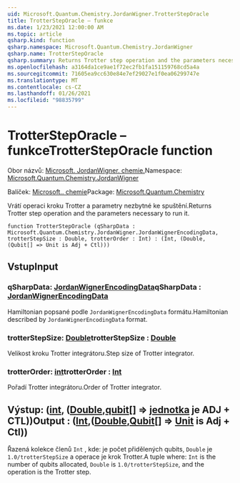 ```yaml
---
uid: Microsoft.Quantum.Chemistry.JordanWigner.TrotterStepOracle
title: TrotterStepOracle – funkce
ms.date: 1/23/2021 12:00:00 AM
ms.topic: article
qsharp.kind: function
qsharp.namespace: Microsoft.Quantum.Chemistry.JordanWigner
qsharp.name: TrotterStepOracle
qsharp.summary: Returns Trotter step operation and the parameters necessary to run it.
ms.openlocfilehash: a3164da1ce9ae1f72ec2fb1fa151159768cd5a4a
ms.sourcegitcommit: 71605ea9cc630e84e7ef29027e1f0ea06299747e
ms.translationtype: MT
ms.contentlocale: cs-CZ
ms.lasthandoff: 01/26/2021
ms.locfileid: "98835799"
---
```

# <a name="trottersteporacle-function"></a><span data-ttu-id="85680-102">TrotterStepOracle – funkce</span><span class="sxs-lookup"><span data-stu-id="85680-102">TrotterStepOracle function</span></span>

<span data-ttu-id="85680-103">Obor názvů: [Microsoft. JordanWigner. chemie.](xref:Microsoft.Quantum.Chemistry.JordanWigner)</span><span class="sxs-lookup"><span data-stu-id="85680-103">Namespace: [Microsoft.Quantum.Chemistry.JordanWigner](xref:Microsoft.Quantum.Chemistry.JordanWigner)</span></span>

<span data-ttu-id="85680-104">Balíček: [Microsoft.. chemie](https://nuget.org/packages/Microsoft.Quantum.Chemistry)</span><span class="sxs-lookup"><span data-stu-id="85680-104">Package: [Microsoft.Quantum.Chemistry](https://nuget.org/packages/Microsoft.Quantum.Chemistry)</span></span>


<span data-ttu-id="85680-105">Vrátí operaci kroku Trotter a parametry nezbytné ke spuštění.</span><span class="sxs-lookup"><span data-stu-id="85680-105">Returns Trotter step operation and the parameters necessary to run it.</span></span>

```qsharp
function TrotterStepOracle (qSharpData : Microsoft.Quantum.Chemistry.JordanWigner.JordanWignerEncodingData, trotterStepSize : Double, trotterOrder : Int) : (Int, (Double, (Qubit[] => Unit is Adj + Ctl)))
```


## <a name="input"></a><span data-ttu-id="85680-106">Vstup</span><span class="sxs-lookup"><span data-stu-id="85680-106">Input</span></span>

### <a name="qsharpdata--jordanwignerencodingdata"></a><span data-ttu-id="85680-107">qSharpData: [JordanWignerEncodingData](xref:Microsoft.Quantum.Chemistry.JordanWigner.JordanWignerEncodingData)</span><span class="sxs-lookup"><span data-stu-id="85680-107">qSharpData : [JordanWignerEncodingData](xref:Microsoft.Quantum.Chemistry.JordanWigner.JordanWignerEncodingData)</span></span>

<span data-ttu-id="85680-108">Hamiltonian popsané podle `JordanWignerEncodingData` formátu.</span><span class="sxs-lookup"><span data-stu-id="85680-108">Hamiltonian described by `JordanWignerEncodingData` format.</span></span>


### <a name="trotterstepsize--double"></a><span data-ttu-id="85680-109">trotterStepSize: [Double](xref:microsoft.quantum.lang-ref.double)</span><span class="sxs-lookup"><span data-stu-id="85680-109">trotterStepSize : [Double](xref:microsoft.quantum.lang-ref.double)</span></span>

<span data-ttu-id="85680-110">Velikost kroku Trotter integrátoru.</span><span class="sxs-lookup"><span data-stu-id="85680-110">Step size of Trotter integrator.</span></span>


### <a name="trotterorder--int"></a><span data-ttu-id="85680-111">trotterOrder: [int](xref:microsoft.quantum.lang-ref.int)</span><span class="sxs-lookup"><span data-stu-id="85680-111">trotterOrder : [Int](xref:microsoft.quantum.lang-ref.int)</span></span>

<span data-ttu-id="85680-112">Pořadí Trotter integrátoru.</span><span class="sxs-lookup"><span data-stu-id="85680-112">Order of Trotter integrator.</span></span>



## <a name="output--intdoublequbit--unit--is-adj--ctl"></a><span data-ttu-id="85680-113">Výstup: ([int](xref:microsoft.quantum.lang-ref.int), ([Double](xref:microsoft.quantum.lang-ref.double),[qubit](xref:microsoft.quantum.lang-ref.qubit)[] => [jednotka](xref:microsoft.quantum.lang-ref.unit)  je ADJ + CTL))</span><span class="sxs-lookup"><span data-stu-id="85680-113">Output : ([Int](xref:microsoft.quantum.lang-ref.int),([Double](xref:microsoft.quantum.lang-ref.double),[Qubit](xref:microsoft.quantum.lang-ref.qubit)[] => [Unit](xref:microsoft.quantum.lang-ref.unit)  is Adj + Ctl))</span></span>

<span data-ttu-id="85680-114">Řazená kolekce členů `Int` , kde: je počet přidělených qubits, `Double` je `1.0/trotterStepSize` a operace je krok Trotter.</span><span class="sxs-lookup"><span data-stu-id="85680-114">A tuple where: `Int` is the number of qubits allocated, `Double` is `1.0/trotterStepSize`, and the operation is the Trotter step.</span></span>